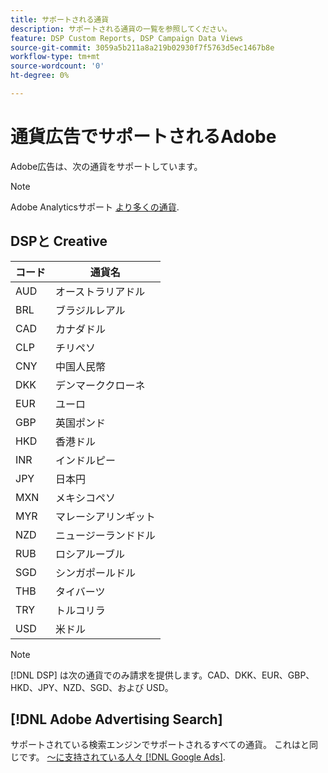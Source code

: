 ```yaml
---
title: サポートされる通貨
description: サポートされる通貨の一覧を参照してください。
feature: DSP Custom Reports, DSP Campaign Data Views
source-git-commit: 3059a5b211a8a219b02930f7f5763d5ec1467b8e
workflow-type: tm+mt
source-wordcount: '0'
ht-degree: 0%

---
```


# 通貨広告でサポートされるAdobe

Adobe広告は、次の通貨をサポートしています。

>[!NOTE]
>
>Adobe Analyticsサポート [より多くの通貨](https://experienceleague.adobe.com/docs/analytics/admin/admin-tools/currency.html).

## DSPと Creative

| コード | 通貨名 |
| ------ | -------------- |
| AUD | オーストラリアドル |
| BRL | ブラジルレアル |
| CAD | カナダドル |
| CLP | チリペソ |
| CNY | 中国人民幣 |
| DKK | デンマーククローネ |
| EUR | ユーロ |
| GBP | 英国ポンド |
| HKD | 香港ドル |
| INR | インドルピー |
| JPY | 日本円 |
| MXN | メキシコペソ |
| MYR | マレーシアリンギット |
| NZD | ニュージーランドドル |
| RUB | ロシアルーブル |
| SGD | シンガポールドル |
| THB | タイバーツ |
| TRY | トルコリラ |
| USD | 米ドル |

>[!NOTE]
>
> [!DNL DSP] は次の通貨でのみ請求を提供します。CAD、DKK、EUR、GBP、HKD、JPY、NZD、SGD、および USD。

## [!DNL Adobe Advertising Search]

サポートされている検索エンジンでサポートされるすべての通貨。 これはと同じです。 [～に支持されている人々 [!DNL Google Ads]](https://developers.google.com/adwords/api/docs/appendix/codes-formats#currency-codes).
